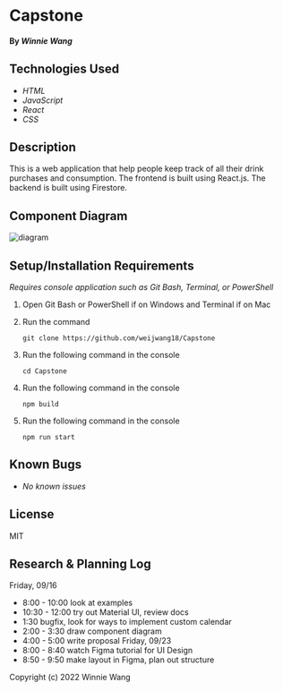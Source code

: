 # Capstone

#### By _Winnie Wang_

## Technologies Used

* _HTML_
* _JavaScript_
* _React_
* _CSS_

## Description

This is a web application that help people keep track of all their drink purchases and consumption. The frontend is built using React.js. The backend is built using Firestore. 

## Component Diagram

![diagram](diagram.png)


## Setup/Installation Requirements
_Requires console application such as Git Bash, Terminal, or PowerShell_

1. Open Git Bash or PowerShell if on Windows and Terminal if on Mac
2. Run the command

    ``git clone https://github.com/weijwang18/Capstone``

3. Run the following command in the console

    ``cd Capstone``

4. Run the following command in the console

    ``npm build``

5. Run the following command in the console

    ``npm run start``

## Known Bugs

* _No known issues_

## License

MIT

## Research & Planning Log
Friday, 09/16
* 8:00 - 10:00 look at examples
* 10:30 - 12:00 try out Material UI, review docs
* 1:30 bugfix, look for ways to implement custom calendar
* 2:00 - 3:30 draw component diagram
* 4:00 - 5:00 write proposal 
Friday, 09/23
* 8:00 - 8:40 watch Figma tutorial for UI Design
* 8:50 - 9:50 make layout in Figma, plan out structure

Copyright (c) 2022 Winnie Wang